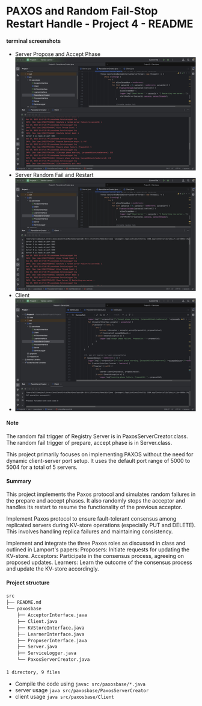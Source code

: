 # PAXOS and Random Fail-Stop Restart Handle - Project 4 - README

#### terminal screenshots

* Server Propose and Accept Phase
  ![Server](assets/serverPropose.jpg)
* Server Random Fail and Restart
  ![Server](assets/serverRandomFail.jpg)
* Client
* ![Client](assets/client.jpg)

#### Note

The random fail trigger of Registry Server is in PaxosServerCreator.class.
The random fail trigger of prepare, accept phase is in Server.class.

This project primarily focuses on implementing PAXOS without the need for dynamic client-server port setup. It uses the default port range of 5000 to 5004 for a total of 5 servers.

#### Summary

This project implements the Paxos protocol and simulates random failures in the prepare and accept phases. It also randomly stops the acceptor and handles its restart to resume the functionality of the previous acceptor.

Implement Paxos protocol to ensure fault-tolerant consensus among replicated servers during KV-store operations (especially PUT and DELETE). This involves handling replica failures and maintaining consistency.

Implement and integrate the three Paxos roles as discussed in class and outlined in Lamport's papers:
Proposers: Initiate requests for updating the KV-store.
Acceptors: Participate in the consensus process, agreeing on proposed updates.
Learners: Learn the outcome of the consensus process and update the KV-store accordingly.

#### Project structure

```bash
src
├── README.md
└── paxosbase
    ├── AcceptorInterface.java
    ├── Client.java
    ├── KVStoreInterface.java
    ├── LearnerInterface.java
    ├── ProposerInterface.java
    ├── Server.java
    ├── ServiceLogger.java
    └── PaxosServerCreator.java

1 directory, 9 files
```

* Compile the code using `javac src/paxosbase/*.java`  
* server usage `java src/paxosbase/PaxosServerCreator`
* client usage `java src/paxosbase/Client`
